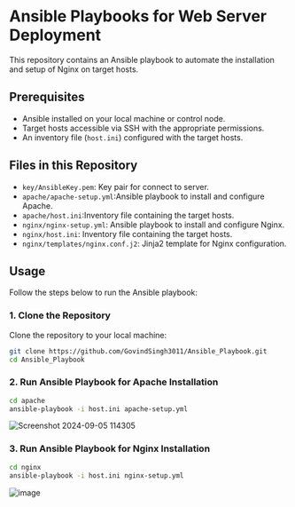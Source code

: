 # Ansible Playbooks for Web Server Deployment

This repository contains an Ansible playbook to automate the installation and setup of Nginx on target hosts. 

## Prerequisites

- Ansible installed on your local machine or control node.
- Target hosts accessible via SSH with the appropriate permissions.
- An inventory file (`host.ini`) configured with the target hosts.

## Files in this Repository
- `key/AnsibleKey.pem`: Key pair for connect to server.
- `apache/apache-setup.yml`:Ansible playbook to install and configure Apache.
- `apache/host.ini`:Inventory file containing the target hosts.
- `nginx/nginx-setup.yml`: Ansible playbook to install and configure Nginx.
- `nginx/host.ini`: Inventory file containing the target hosts.
- `nginx/templates/nginx.conf.j2`: Jinja2 template for Nginx configuration.

## Usage

Follow the steps below to run the Ansible playbook:

### 1. Clone the Repository

Clone the repository to your local machine:

```bash
git clone https://github.com/GovindSingh3011/Ansible_Playbook.git
cd Ansible_Playbook
```

### 2. Run Ansible Playbook for Apache Installation

```bash
cd apache
ansible-playbook -i host.ini apache-setup.yml
```
![Screenshot 2024-09-05 114305](https://github.com/user-attachments/assets/5e2c4318-4bac-40bd-b66c-4935057d1cc9)

### 3. Run Ansible Playbook for Nginx Installation

```bash
cd nginx
ansible-playbook -i host.ini nginx-setup.yml
```

![image](https://github.com/user-attachments/assets/6c508f30-3870-42ab-9bf1-f6274a39c213)


